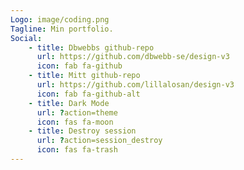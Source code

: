 ```yaml
---
Logo: image/coding.png
Tagline: Min portfolio.
Social:
    - title: Dbwebbs github-repo
      url: https://github.com/dbwebb-se/design-v3
      icon: fab fa-github
    - title: Mitt github-repo
      url: https://github.com/lillalosan/design-v3
      icon: fab fa-github-alt
    - title: Dark Mode
      url: ?action=theme
      icon: fas fa-moon
    - title: Destroy session
      url: ?action=session_destroy
      icon: fas fa-trash
---
```

